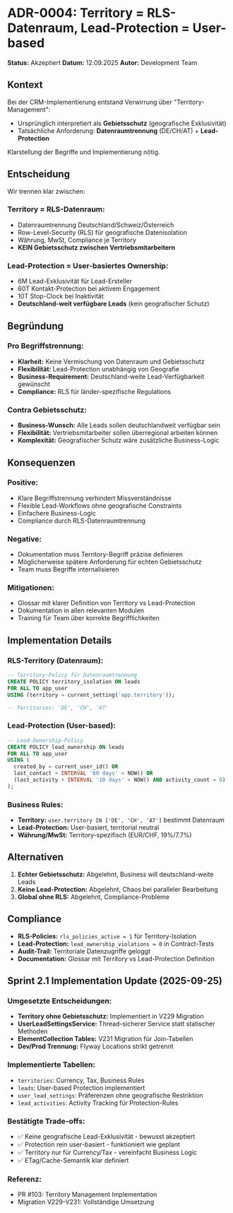 # ADR-0004: Territory = RLS-Datenraum, Lead-Protection = User-based

**Status:** Akzeptiert
**Datum:** 12.09.2025
**Autor:** Development Team

## Kontext

Bei der CRM-Implementierung entstand Verwirrung über "Territory-Management":
- Ursprünglich interpretiert als **Gebietsschutz** (geografische Exklusivität)
- Tatsächliche Anforderung: **Datenraumtrennung** (DE/CH/AT) + **Lead-Protection**

Klarstellung der Begriffe und Implementierung nötig.

## Entscheidung

Wir trennen klar zwischen:

### **Territory = RLS-Datenraum:**
- Datenraumtrennung Deutschland/Schweiz/Österreich
- Row-Level-Security (RLS) für geografische Datenisolation
- Währung, MwSt, Compliance je Territory
- **KEIN Gebietsschutz zwischen Vertriebsmitarbeitern**

### **Lead-Protection = User-basiertes Ownership:**
- 6M Lead-Exklusivität für Lead-Ersteller
- 60T Kontakt-Protection bei aktivem Engagement
- 10T Stop-Clock bei Inaktivität
- **Deutschland-weit verfügbare Leads** (kein geografischer Schutz)

## Begründung

### Pro Begriffstrennung:
- **Klarheit:** Keine Vermischung von Datenraum und Gebietsschutz
- **Flexibilität:** Lead-Protection unabhängig von Geografie
- **Business-Requirement:** Deutschland-weite Lead-Verfügbarkeit gewünscht
- **Compliance:** RLS für länder-spezifische Regulations

### Contra Gebietsschutz:
- **Business-Wunsch:** Alle Leads sollen deutschlandweit verfügbar sein
- **Flexibilität:** Vertriebsmitarbeiter sollen überregional arbeiten können
- **Komplexität:** Geografischer Schutz wäre zusätzliche Business-Logic

## Konsequenzen

### Positive:
- Klare Begriffstrennung verhindert Missverständnisse
- Flexible Lead-Workflows ohne geografische Constraints
- Einfachere Business-Logic
- Compliance durch RLS-Datenraumtrennung

### Negative:
- Dokumentation muss Territory-Begriff präzise definieren
- Möglicherweise spätere Anforderung für echten Gebietsschutz
- Team muss Begriffe internalisieren

### Mitigationen:
- Glossar mit klarer Definition von Territory vs Lead-Protection
- Dokumentation in allen relevanten Modulen
- Training für Team über korrekte Begrifflichkeiten

## Implementation Details

### RLS-Territory (Datenraum):
```sql
-- Territory-Policy für Datenraumtrennung
CREATE POLICY territory_isolation ON leads
FOR ALL TO app_user
USING (territory = current_setting('app.territory'));

-- Territories: 'DE', 'CH', 'AT'
```

### Lead-Protection (User-based):
```sql
-- Lead-Ownership-Policy
CREATE POLICY lead_ownership ON leads
FOR ALL TO app_user
USING (
  created_by = current_user_id() OR
  last_contact + INTERVAL '60 days' < NOW() OR
  (last_activity + INTERVAL '10 days' < NOW() AND activity_count = 0)
);
```

### Business Rules:
- **Territory:** `user.territory IN ['DE', 'CH', 'AT']` bestimmt Datenraum
- **Lead-Protection:** User-basiert, territorial neutral
- **Währung/MwSt:** Territory-spezifisch (EUR/CHF, 19%/7.7%)

## Alternativen

1. **Echter Gebietsschutz:** Abgelehnt, Business will deutschland-weite Leads
2. **Keine Lead-Protection:** Abgelehnt, Chaos bei paralleler Bearbeitung
3. **Global ohne RLS:** Abgelehnt, Compliance-Probleme

## Compliance

- **RLS-Policies:** `rls_policies_active = 1` für Territory-Isolation
- **Lead-Protection:** `lead_ownership_violations = 0` in Contract-Tests
- **Audit-Trail:** Territoriale Datenzugriffe geloggt
- **Documentation:** Glossar mit Territory vs Lead-Protection Definition

## Sprint 2.1 Implementation Update (2025-09-25)

### Umgesetzte Entscheidungen:
- **Territory ohne Gebietsschutz:** Implementiert in V229 Migration
- **UserLeadSettingsService:** Thread-sicherer Service statt statischer Methoden
- **ElementCollection Tables:** V231 Migration für Join-Tabellen
- **Dev/Prod Trennung:** Flyway Locations strikt getrennt

### Implementierte Tabellen:
- `territories`: Currency, Tax, Business Rules
- `leads`: User-based Protection implementiert
- `user_lead_settings`: Präferenzen ohne geografische Restriktion
- `lead_activities`: Activity Tracking für Protection-Rules

### Bestätigte Trade-offs:
- ✅ Keine geografische Lead-Exklusivität - bewusst akzeptiert
- ✅ Protection rein user-basiert - funktioniert wie geplant
- ✅ Territory nur für Currency/Tax - vereinfacht Business Logic
- ✅ ETag/Cache-Semantik klar definiert

### Referenz:
- PR #103: Territory Management Implementation
- Migration V229-V231: Vollständige Umsetzung
